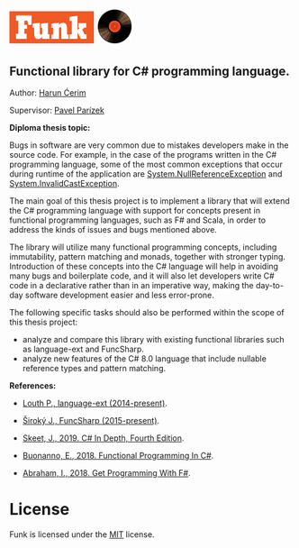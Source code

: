 
<h1 style="color:#f15a24; font-family:Roboto"><img src="Files/funk.png" width="150"/> <img src="Files/vinyl.png" width="60"/></h1>

## Functional library for C# programming language.

Author: [Harun Ćerim](https://cz.linkedin.com/in/haruncerim)

Supervisor: [Pavel Parízek](https://d3s.mff.cuni.cz/people/pavelparizek/)

**Diploma thesis topic:**

Bugs in software are very common due to mistakes developers make in the source code. For example, in the case of the programs written in the C# programming language, some of the most common exceptions that occur during runtime of the application are [System.NullReferenceException](https://docs.microsoft.com/en-us/dotnet/api/system.nullreferenceexception?view=netframework-4.8) and [System.InvalidCastException](https://docs.microsoft.com/en-us/dotnet/api/system.invalidcastexception?view=netframework-4.8). 

The main goal of this thesis project is to implement a library that will extend the C# programming language with support for concepts present in functional programming languages, such as F# and Scala, in order to address the kinds of issues and bugs mentioned above. 

The library will utilize many functional programming concepts, including immutability, pattern matching and monads, together with stronger typing. Introduction of these concepts into the C# language will help in avoiding many bugs and boilerplate code, and it will also let developers write C# code in a declarative rather than in an imperative way, making the day-to-day software development easier and less error-prone.


The following specific tasks should also be performed within the scope of this thesis project:
- analyze and compare this library with existing functional libraries such as language-ext and FuncSharp.
- analyze new features of the C# 8.0 language that include nullable reference types and pattern matching.


**References:**

- [Louth P., language-ext (2014-present)](https://github.com/louthy/language-ext).

- [Široký J., FuncSharp (2015-present)](https://github.com/siroky/FuncSharp).

- [Skeet, J., 2019. C# In Depth, Fourth Edition](https://www.manning.com/books/c-sharp-in-depth-fourth-edition).

- [Buonanno, E., 2018. Functional Programming In C#](https://www.manning.com/books/functional-programming-in-c-sharp).

- [Abraham, I., 2018. Get Programming With F#](https://www.manning.com/books/get-programming-with-f-sharp).


# License

Funk is licensed under the [MIT](/Files/license.txt) license.